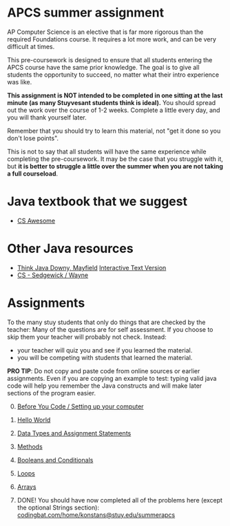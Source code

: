 # APCS summer assignment
AP Computer Science is an elective that is far more rigorous than the required Foundations course. It requires a lot more work, and can be very difficult at times. 

This pre-coursework is designed to ensure that all students entering the APCS course have the same prior knowledge. The goal is to give all students the opportunity to succeed, no matter what their intro experience was like.

**This assignment is NOT intended to be completed in one sitting at the last minute (as many Stuyvesant students think is ideal).** You should spread out the work over the course of 1-2 weeks. Complete a little every day, and you will thank yourself later. 

Remember that you should try to learn this material, not "get it done so you don't lose points". 

This is not to say that all students will have the same experience while completing the pre-coursework. It may be the case that you struggle with it, but **it is better to struggle a little over the summer when you are not taking a full courseload**. 

# Java textbook that we suggest
* [CS Awesome](https://runestone.academy/ns/books/published/csawesome/index.html)

# Other Java resources
* [Think Java Downy, Mayfield](http://greenteapress.com/thinkjava6/html/index.html)
 [Interactive Text Version](https://books.trinket.io/thinkjava/)
* [CS - Sedgewick / Wayne](https://introcs.cs.princeton.edu/java/)


# Assignments
To the many stuy students that only do things that are checked by the teacher: Many of the questions are for self assessment. If you choose to skip them your teacher will probably not check. Instead:
* your teacher will quiz you and see if you learned the material. 
* you will be competing with students that learned the material.

**PRO TIP**: Do not copy and paste code from online sources or earlier assignments. Even if you are copying an example to test: typing valid java code will help you remember the Java constructs and will make later sections of the program easier.

0. [Before You Code / Setting up your computer](https://github.com/konstantinnovation/SummerAssignmentAPCS/blob/main/assignments/00-BeforeYouCode.md)

1. [Hello World](https://github.com/konstantinnovation/SummerAssignmentAPCS/blob/main/assignments/01-HelloWorld.md)

2. [Data Types and Assignment Statements](https://github.com/konstantinnovation/SummerAssignmentAPCS/blob/main/assignments/02-DataTypesAndAssignments.md)

3. [Methods](https://github.com/konstantinnovation/SummerAssignmentAPCS/blob/main/assignments/03-Methods.md)

4. [Booleans and Conditionals](https://github.com/konstantinnovation/SummerAssignmentAPCS/blob/main/assignments/04-BooleansAndConditionals.md)

5. [Loops](https://github.com/konstantinnovation/SummerAssignmentAPCS/blob/main/assignments/05-Loops.md)

6. [Arrays](https://github.com/konstantinnovation/SummerAssignmentAPCS/blob/main/assignments/06-Arrays.md)

7. DONE! You should have now completed all of the problems here (except the optional Strings section): [codingbat.com/home/konstans@stuy.edu/summerapcs](https://codingbat.com/home/konstans@stuy.edu/summerapcs)
